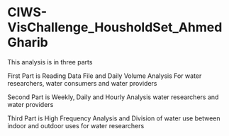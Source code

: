 # CIWS-VisChallenge_HousholdSet_AhmedGharib

This analysis is in three parts

First Part is Reading Data File and Daily Volume Analysis For water researchers, water consumers and water providers

Second Part is Weekly, Daily and Hourly Analysis water researchers and water providers

Third Part is High Frequency Analysis and Division of water use between indoor and outdoor uses for water researchers


